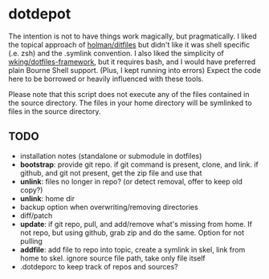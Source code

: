 # dotdepot

The intention is not to have things work magically, but pragmatically. I liked the topical approach of [holman/ditfiles](https://github.com/holman/dotfiles) but didn't like it was shell specific (.e. zsh) and the .symlink convention. I also liked the simplicity of [wking/dotfiles-framework](https://github.com/wking/dotfiles-framework), but it requires bash, and I would have preferred plain Bourne Shell support. (Plus, I kept running into errors) Expect the code here to be borrowed or heavily influenced with these tools.

Please note that this script does not execute any of the files contained in the source directory. The files in your home directory will be symlinked to files in the source directory.

## TODO

- installation notes (standalone or submodule in dotfiles)
- **bootstrap**: provide git repo. if git command is present, clone, and link. if github, and git not present, get the zip file and use that
- **unlink**: files no longer in repo? (or detect removal, offer to keep old copy?)
- **unlink**: home dir
- backup option when overwriting/removing directories
- diff/patch
- **update**: if git repo, pull, and add/remove what's missing from home. If not repo, but using github, grab zip and do the same. Option for not pulling
- **addfile**: add file to repo into topic, create a symlink in skel, link from home to skel. ignore source file path, take only file itself
- .dotdeporc to keep track of repos and sources?

